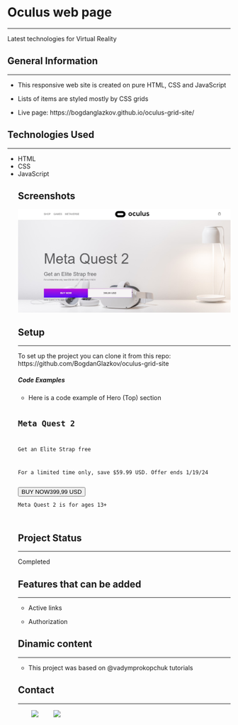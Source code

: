 <h1>Oculus web page</h1>
<hr>
<p>Latest technologies for Virtual Reality</p>
<h2>General Information</h2>
<hr><ul>
<li>This responsive web site is created on pure HTML, CSS and JavaScript</li>
</ul><ul>
<li>Lists of items are styled mostly by CSS grids</li>
</ul><ul>
<li>Live page: https://bogdanglazkov.github.io/oculus-grid-site/</li></ul>
<h2>Technologies Used</h2>
<hr>
<ul><li>HTML</li>
<li>CSS</li>
<li>JavaScript</li>
<h2>Screenshots</h2>
<img src="./images/screenshot.jpg" alt="Screenshot" width="800" />
<h2>Setup</h2>
<hr><p>To set up the project you can clone it from this repo: https://github.com/BogdanGlazkov/oculus-grid-site</p>
<h5>Code Examples</h5><ul>
<li>Here is a code example of Hero (Top) section</li>
</ul>
<code><section class="top"><div class="container">
<h1 class="title">Meta Quest 2</h1>
<p class="subtitle">Get an Elite Strap free</p>          
<p class="top__text">For a limited time only, save $59.99 USD. Offer ends 1/19/24</p>
<button class="buy-btn" type="button"><span class="buy-btn__text">BUY NOW</span><span class="buy-btn__price">399,99 USD</span></button>
<p class="buy-text">Meta Quest 2 is for ages 13+</p></div>
</section></code>
<h2>Project Status</h2>
<hr><p>Completed</p>
<h2>Features that can be added</h2>
<hr><ul>
<li>Active links</li>
</ul><ul>
<li>Authorization</li>
</ul>
<h2>Dinamic content</h2>
<hr><ul>
<li>This project was based on @vadymprokopchuk tutorials</li>
</ul><h2>Contact</h2>
<hr><p><span style="margin-right: 30px;"></span><a href="https://www.linkedin.com/in/bogdan-glazkov/"><img target="_blank" src="https://cdn.jsdelivr.net/gh/devicons/devicon/icons/linkedin/linkedin-original.svg" style="width: 10%;"></a>
<span style="margin-right: 30px;"></span><a href="https://github.com/BogdanGlazkov"><img target="_blank" src="https://cdn.jsdelivr.net/gh/devicons/devicon/icons/github/github-original.svg" style="width: 10%;"></a></p>

